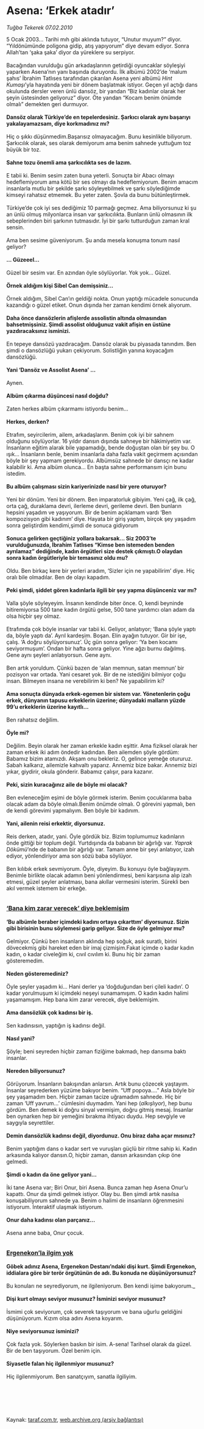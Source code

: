# Asena: ‘Erkek atadır’

*Tuğba Tekerek 07.02.2010*

<div class="taraf_structure_2col_1zq">
<div class="margen_n">



 <p>5 Ocak 2003... Tarihi mıh gibi aklında tutuyor, “Unutur muyum?” diyor. “Yıldönümünde poligona gidip, atış yapıyorum” diye devam ediyor. Sonra Allah’tan ‘şaka şaka’ diyor da yüreklere su serpiyor. <br/><br/>Bacağından vurulduğu gün arkadaşlarının getirdiği oyuncaklar söyleşiyi yaparken Asena’nın yanı başında duruyordu. İlk albümü 2002’de ‘malum şahıs’ İbrahim Tatlıses tarafından çıkarılan Asena yeni albümü <i>Hint Kumaşı</i>’yla hayatında yeni bir dönem başlatmak istiyor. Geçen yıl açtığı dans okulunda dersler veren ünlü dansöz, bir yandan “Biz kadınlar olarak her şeyin üstesinden geliyoruz” diyor. Öte yandan “Kocam benim önümde olmalı” demekten geri durmuyor. <b><br/><br/>Dansöz olarak Türkiye’de en tepelerdesiniz. Şarkıcı olarak aynı başarıyı yakalayamazsam, diye korkmadınız mı?</b> <br/><br/>Hiç o şıkkı düşünmedim.Başarısız olmayacağım. Bunu kesinlikle biliyorum. Şarkıcılık olarak, ses olarak demiyorum ama benim sahnede yuttuğum toz büyük bir toz. <b><br/><br/>Sahne tozu önemli ama şarkıcılıkta ses de lazım. </b><br/><br/>E tabii ki. Benim sesim zaten buna yeterli. Sonuçta bir Abacı olmayı hedeflemiyorum ama kötü bir ses olmayı da hedeflemiyorum. Benim amacım insanlarla mutlu bir şekilde şarkı söyleyebilmek ve şarkı söylediğimde kimseyi rahatsız etmemek. Bu yeter zaten. Şovla da bunu bütünleştirmek. <br/><br/>Türkiye’de çok iyi ses dediğimiz 10 parmağı geçmez. Ama biliyorsunuz ki şu an ünlü olmuş milyonlarca insan var şarkıcılıkta. Bunların ünlü olmasının ilk sebeplerinden biri şarkının tutmasıdır. İyi bir şarkı tutturduğun zaman kral sensin. <br/><br/>Ama ben sesime güveniyorum. Şu anda mesela konuşma tonum nasıl geliyor? <b><br/><br/>... Güzeeel...</b> <br/><br/>Güzel bir sesim var. En azından öyle söylüyorlar. Yok yok... Güzel. <b><br/><br/>Örnek aldığım kişi Sibel Can demişsiniz...</b> <br/><br/>Örnek aldığım, Sibel Can’ın geldiği nokta. Onun yaptığı mücadele sonucunda kazandığı o güzel etiket. Onun dışında her zaman kendimi örnek alıyorum. <b><br/><br/>Daha önce dansözlerin afişlerde assolistin altında olmasından bahsetmişsiniz. Şimdi assolist olduğunuz vakit afişin en üstüne yazdıracaksınız isminizi. </b><br/><br/>En tepeye dansözü yazdıracağım. Dansöz olarak bu piyasada tanındım. Ben şimdi o dansözlüğü yukarı çekiyorum. Solistliğin yanına koyacağım dansözlüğü. <b><br/><br/>Yani ‘Dansöz ve Assolist Asena’ ...</b> <br/><br/>Aynen. <b><br/><br/>Albüm çıkarma düşüncesi nasıl doğdu?</b> <br/><br/>Zaten herkes albüm çıkarmamı istiyordu benim... <b><br/><br/>Herkes, derken?</b> <br/><br/>Etrafım, seyircilerim, ailem, arkadaşlarım. Benim çok iyi bir sahnem olduğunu söylüyorlar. 16 yıldır dansın dışında sahneye bir hâkimiyetim var. İnsanların eğitim alarak bile yapamadığı, bende doğuştan olan bir şey bu. O ışık... İnsanların benle, benim insanlarla daha fazla vakit geçirmem açısından böyle bir şey yapmam gerekiyordu. Albümsüz sahnede bir dansçı ne kadar kalabilir ki. Ama albüm olunca... En başta sahne performansım için bunu istedim. <b><br/><br/>Bu albüm çalışması sizin kariyerinizde nasıl bir yere oturuyor?</b> <br/><br/>Yeni bir dönüm. Yeni bir dönem. Ben imparatorluk gibiyim. Yeni çağ, ilk çağ, orta çağ, duraklama devri, ilerleme devri, gerileme devri. Ben bunların hepsini yaşadım ve yaşıyorum. Bir de benim açıklamam vardı ‘Ben kompozisyon gibi kadınım’ diye. Hayata bir giriş yaptım, birçok şey yaşadım sonra geliştirdim kendimi,şimdi de sonuca gidiyorum <b><br/><br/>Sonuca gelirken geçtiğiniz yollara bakarsak... Siz 2003’te vurulduğunuzda, İbrahim Tatlıses “Kimse ben istemeden benden ayrılamaz” dediğinde, kadın örgütleri size destek çıkmıştı.O olaydan sonra kadın örgütleriyle bir temasınız oldu mu?</b> <br/><br/>Oldu. Ben birkaç kere bir yerleri aradım, ‘Sizler için ne yapabilirim’ diye. Hiç oralı bile olmadılar. Ben de olayı kapadım. <b><br/><br/>Peki şimdi, şiddet gören kadınlarla ilgili bir şey yapma düşünceniz var mı?</b> <br/><br/>Valla şöyle söyleyeyim. İnsanın kendinde biter önce. O, kendi beyninde bitiremiyorsa 500 tane kadın örgütü gelse, 500 tane yardımcı olan adam da olsa hiçbir şey olmaz. <br/><br/>Etrafımda çok böyle insanlar var tabii ki. Geliyor, anlatıyor; ‘Bana şöyle yaptı da, böyle yaptı da’. Ayrıl kardeşim. Boşan. Elin ayağın tutuyor. Gir bir işe, çalış. ‘A doğru söylüyorsunuz’. Üç gün sonra geliyor: ‘Ya ben kocamı seviyormuşum’. Ondan bir hafta sonra geliyor. Yine ağzı burnu dağılmış. Gene aynı şeyleri anlatıyorsun. Gene aynı. <br/><br/>Ben artık yoruldum. Çünkü bazen de ‘alan memnun, satan memnun’ bir pozisyon var ortada. Yani cesaret yok. Bir de ne istediğini bilmiyor çoğu insan. Bilmeyen insana ne verebilirim ki ben? Ne yapabilirim ki? <b><br/><br/>Ama sonuçta dünyada erkek-egemen bir sistem var. Yönetenlerin çoğu erkek, dünyanın tapusu erkeklerin üzerine; dünyadaki malların yüzde 99’u erkeklerin üzerine kayıtlı...</b> <br/><br/>Ben rahatsız değilim. <b><br/><br/>Öyle mi?</b> <br/><br/>Değilim. Beyin olarak her zaman erkekle kadın eşittir. Ama fiziksel olarak her zaman erkek iki adım öndedir kadından. Ben ailemden şöyle gördüm: Babamız bizim atamızdı. Akşam onu bekleriz. O, gelince yemeğe otururuz. Sabah kalkarız, ailemizle kahvaltı yaparız. Annemiz bize bakar. Annemiz bizi yıkar, giydirir, okula gönderir. Babamız çalışır, para kazanır. <b><br/><br/>Peki, sizin kuracağınız aile de böyle mi olacak?</b> <br/><br/>Ben evleneceğim eşimi de böyle görmek isterim. Benim çocuklarıma baba olacak adam da böyle olmalı.Benim önümde olmalı. O görevini yapmalı, ben de kendi görevimi yapmalıyım. Ben böyle bir kadınım. <b><br/><br/>Yani, ailenin reisi erkektir, diyorsunuz.</b> <br/><br/>Reis derken, atadır, yani. Öyle gördük biz. Bizim toplumumuz kadınların önde gittiği bir toplum değil. Yurtdışında da babanın bir ağırlığı var. <i>Yaprak Dökümü</i>’nde de babanın bir ağırlığı var. Tamam anne bir şeyi anlatıyor, izah ediyor, yönlendiriyor ama son sözü baba söylüyor. <br/><br/>Ben kılıbık erkek sevmiyorum. Öyle, diyeyim. Bu konuyu öyle bağlayayım. Benimle birlikte olacak adamın beni yönlendirmesi, beni karşısına alıp izah etmesi, güzel şeyler anlatması, bana akıllar vermesini isterim. Sürekli ben akıl vermek istemem bir erkeğe.   <b><u><br/><br/><br/><font size="3">‘Bana kim zarar verecek’ diye beklemişim</font></u></b>   <b><br/><br/>‘Bu albümle beraber içimdeki kadını ortaya çıkarttım’ diyorsunuz. Sizin gibi birisinin bunu söylemesi garip geliyor. Size de öyle gelmiyor mu?</b> <br/><br/>Gelmiyor. Çünkü ben insanların aklında hep soğuk, asık suratlı, birini dövecekmiş gibi hareket eden bir imaj çizmişim.Fakat içimde o kadar kadın kadın, o kadar civeleğim ki, cıvıl cıvılım ki. Bunu hiç bir zaman gösteremedim. <b><br/><br/>Neden gösteremediniz?</b> <br/><br/>Öyle şeyler yaşadım ki... Hani derler ya ‘doğduğundan beri çileli kadın’. O kadar yorulmuşum ki içimdeki neşeyi sunamamışım. O kadın kadın halimi yaşamamışım. Hep bana kim zarar verecek, diye beklemişim. <b><br/><br/>Ama dansözlük çok kadınsı bir iş.</b> <br/><br/>Sen kadınsısın, yaptığın iş kadınsı değil. <b><br/><br/>Nasıl yani?</b> <br/><br/>Şöyle; beni seyreden hiçbir zaman fiziğime bakmadı, hep dansıma baktı insanlar. <b><br/><br/>Nereden biliyorsunuz?</b> <br/><br/>Görüyorum. İnsanların bakışından anlarsın. Artık bunu çözecek yaştayım. İnsanlar seyrederken yüzüme bakıyor benim. “Uff popoya....” Asla böyle bir şey yaşamadım ben. Hiçbir zaman tacize uğramadım sahnede. Hiç bir zaman ‘Uff yavrum...’ cümlesini duymadım. Yani hep (<i>alkışlıyor</i>), hep bunu gördüm. Ben demek ki doğru sinyal vermişim, doğru gitmiş mesaj. İnsanlar ben oynarken hep bir yemeğini bırakma ihtiyacı duydu. Hep sevgiyle ve saygıyla seyrettiler. <b><br/><br/>Demin dansözlük kadınsı değil, diyordunuz. Onu biraz daha açar mısınız? </b><br/><br/>Benim yaptığım dans o kadar sert ve vuruşları güçlü bir ritme sahip ki. Kadın arkasında kalıyor dansın.O, hiçbir zaman, dansın arkasından çıkıp öne gelmedi. <b><br/><br/>Şimdi o kadın da öne geliyor yani...</b> <br/><br/>İki tane Asena var; Biri Onur, biri Asena. Bunca zaman hep Asena Onur’u kapattı. Onur da şimdi gelmek istiyor. Olay bu. Ben şimdi artık nasılsa konuşabiliyorum sahnede ya. Benim o halimi de insanların öğrenmesini istiyorum. İnteraktif ulaşmak istiyorum. <b><br/><br/>Onur daha kadınsı olan parçanız...</b> <br/><br/>Asena anne baba, Onur çocuk.   <b><u><br/><br/><br/><font size="3">Ergenekon’la ilgim yok</font></u></b>   <b><br/><br/>Göbek adınız Asena, Ergenekon Destanı’ndaki dişi kurt. Şimdi Ergenekon, iddialara göre bir terör örgütünün de adı. Bu konuda ne düşünüyorsunuz?</b> <br/><br/>Bu konuları ne seyrediyorum, ne ilgileniyorum. Ben kendi işime bakıyorum._ <b><br/><br/>Dişi kurt olmayı seviyor musunuz? İsminizi seviyor musunuz?</b> <br/><br/>İsmimi çok seviyorum, çok severek taşıyorum ve bana uğurlu geldiğini düşünüyorum. Kızım olsa adını Asena koyarım. <b><br/><br/>Niye seviyorsunuz isminizi?</b> <br/><br/>Çok fazla yok. Söylerken baskın bir isim. A-sena! Tarihsel olarak da güzel. Bir de ben taşıyorum. Özel benim için. <b><br/><br/>Siyasetle falan hiç ilgilenmiyor musunuz?</b> <br/><br/>Hiç ilgilenmiyorum. Ben sanatçıyım, sanatla ilgiliyim. </p>
<br/>
<br/>
<br/>



<br/>


<div id="taraf_not">
</div>

</div>


</div>

Kaynak: [taraf.com.tr](http://www.taraf.com.tr:80/makale/9907.htm), [web.archive.org (arşiv bağlantısı)](http://web.archive.org/web/20100227061143/http://www.taraf.com.tr:80/makale/9907.htm)

